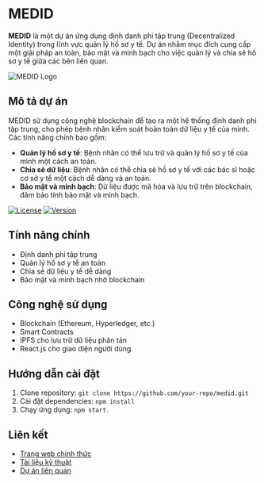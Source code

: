 # MEDID

**MEDID** là một dự án ứng dụng định danh phi tập trung (Decentralized Identity) trong lĩnh vực quản lý hồ sơ y tế. Dự án nhằm mục đích cung cấp một giải pháp an toàn, bảo mật và minh bạch cho việc quản lý và chia sẻ hồ sơ y tế giữa các bên liên quan.

![MEDID Logo](https://example.com/medid-logo.png)

## Mô tả dự án

MEDID sử dụng công nghệ blockchain để tạo ra một hệ thống định danh phi tập trung, cho phép bệnh nhân kiểm soát hoàn toàn dữ liệu y tế của mình. Các tính năng chính bao gồm:

- **Quản lý hồ sơ y tế**: Bệnh nhân có thể lưu trữ và quản lý hồ sơ y tế của mình một cách an toàn.
- **Chia sẻ dữ liệu**: Bệnh nhân có thể chia sẻ hồ sơ y tế với các bác sĩ hoặc cơ sở y tế một cách dễ dàng và an toàn.
- **Bảo mật và minh bạch**: Dữ liệu được mã hóa và lưu trữ trên blockchain, đảm bảo tính bảo mật và minh bạch.

[![License](https://img.shields.io/badge/license-MIT-blue.svg)](https://opensource.org/licenses/MIT)
[![Version](https://img.shields.io/badge/version-1.0.0-green.svg)](https://github.com/your-repo/medid/releases)

## Tính năng chính

- Định danh phi tập trung
- Quản lý hồ sơ y tế an toàn
- Chia sẻ dữ liệu y tế dễ dàng
- Bảo mật và minh bạch nhờ blockchain

## Công nghệ sử dụng

- Blockchain (Ethereum, Hyperledger, etc.)
- Smart Contracts
- IPFS cho lưu trữ dữ liệu phân tán
- React.js cho giao diện người dùng

## Hướng dẫn cài đặt

1. Clone repository: `git clone https://github.com/your-repo/medid.git`
2. Cài đặt dependencies: `npm install`
3. Chạy ứng dụng: `npm start.`

## Liên kết

- [Trang web chính thức](https://medid.example.com)
- [Tài liệu kỹ thuật](https://docs.medid.example.com)
- [Dự án liên quan](https://github.com/your-repo/related-project)
